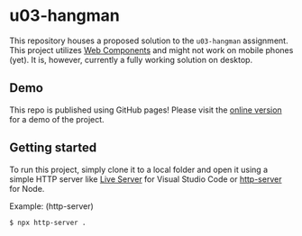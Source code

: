# u03-hangman

This repository houses a proposed solution to the `u03-hangman` assignment. This project utilizes [Web Components](https://developer.mozilla.org/en-US/docs/Web/Web_Components) and might not work on mobile phones (yet). It is, however, currently a fully working solution on desktop.

## Demo

This repo is published using GitHub pages! Please visit the [online version](https://skysails.github.io/hangman/) for a demo of the project.

## Getting started

To run this project, simply clone it to a local folder and open it using a simple HTTP server like [Live Server](https://marketplace.visualstudio.com/items?itemName=ritwickdey.LiveServer) for Visual Studio Code or [http-server](https://www.npmjs.com/package/http-server) for Node.

Example: (http-server)

```bash
$ npx http-server .
```
